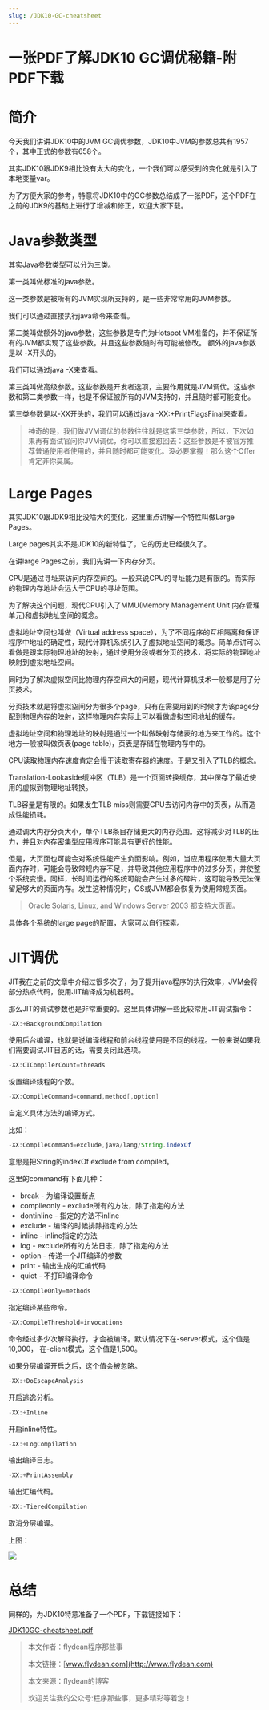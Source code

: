 ```yaml
---
slug: /JDK10-GC-cheatsheet
---
```


# 一张PDF了解JDK10 GC调优秘籍-附PDF下载

# 简介

今天我们讲讲JDK10中的JVM GC调优参数，JDK10中JVM的参数总共有1957个，其中正式的参数有658个。

其实JDK10跟JDK9相比没有太大的变化，一个我们可以感受到的变化就是引入了本地变量var。

为了方便大家的参考，特意将JDK10中的GC参数总结成了一张PDF，这个PDF在之前的JDK9的基础上进行了增减和修正，欢迎大家下载。

# Java参数类型

其实Java参数类型可以分为三类。

第一类叫做标准的java参数。

这一类参数是被所有的JVM实现所支持的，是一些非常常用的JVM参数。

我们可以通过直接执行java命令来查看。

第二类叫做额外的java参数，这些参数是专门为Hotspot VM准备的，并不保证所有的JVM都实现了这些参数。并且这些参数随时有可能被修改。 额外的java参数是以 -X开头的。

我们可以通过java -X来查看。

第三类叫做高级参数。这些参数是开发者选项，主要作用就是JVM调优。这些参数和第二类参数一样，也是不保证被所有的JVM支持的，并且随时都可能变化。

第三类参数是以-XX开头的，我们可以通过java -XX:+PrintFlagsFinal来查看。

> 神奇的是，我们做JVM调优的参数往往就是这第三类参数，所以，下次如果再有面试官问你JVM调优，你可以直接怼回去：这些参数是不被官方推荐普通使用者使用的，并且随时都可能变化。没必要掌握！那么这个Offer肯定非你莫属。

# Large Pages

其实JDK10跟JDK9相比没啥大的变化，这里重点讲解一个特性叫做Large Pages。

Large pages其实不是JDK10的新特性了，它的历史已经很久了。

在讲large Pages之前，我们先讲一下内存分页。

CPU是通过寻址来访问内存空间的。一般来说CPU的寻址能力是有限的。而实际的物理内存地址会远大于CPU的寻址范围。

为了解决这个问题，现代CPU引入了MMU(Memory Management Unit 内存管理单元)和虚拟地址空间的概念。

虚拟地址空间也叫做（Virtual address space），为了不同程序的互相隔离和保证程序中地址的确定性，现代计算机系统引入了虚拟地址空间的概念。简单点讲可以看做是跟实际物理地址的映射，通过使用分段或者分页的技术，将实际的物理地址映射到虚拟地址空间。

同时为了解决虚拟空间比物理内存空间大的问题，现代计算机技术一般都是用了分页技术。

分页技术就是将虚拟空间分为很多个page，只有在需要用到的时候才为该page分配到物理内存的映射，这样物理内存实际上可以看做虚拟空间地址的缓存。

虚拟地址空间和物理地址的映射是通过一个叫做映射存储表的地方来工作的。这个地方一般被叫做页表(page table)，页表是存储在物理内存中的。

CPU读取物理内存速度肯定会慢于读取寄存器的速度。于是又引入了TLB的概念。

Translation-Lookaside缓冲区（TLB）是一个页面转换缓存，其中保存了最近使用的虚拟到物理地址转换。 

TLB容量是有限的。如果发生TLB miss则需要CPU去访问内存中的页表，从而造成性能损耗。

通过调大内存分页大小，单个TLB条目存储更大的内存范围。这将减少对TLB的压力，并且对内存密集型应用程序可能具有更好的性能。

但是，大页面也可能会对系统性能产生负面影响。例如，当应用程序使用大量大页面内存时，可能会导致常规内存不足，并导致其他应用程序中的过多分页，并使整个系统变慢。同样，长时间运行的系统可能会产生过多的碎片，这可能导致无法保留足够大的页面内存。发生这种情况时，OS或JVM都会恢复为使用常规页面。

> Oracle Solaris, Linux, and Windows Server 2003 都支持大页面。

具体各个系统的large page的配置，大家可以自行探索。

# JIT调优

JIT我在之前的文章中介绍过很多次了，为了提升java程序的执行效率，JVM会将部分热点代码，使用JIT编译成为机器码。

那么JIT的调试参数也是非常重要的。这里具体讲解一些比较常用JIT调试指令：

~~~java
-XX:+BackgroundCompilation
~~~

使用后台编译，也就是说编译线程和前台线程使用是不同的线程。一般来说如果我们需要调试JIT日志的话，需要关闭此选项。

~~~java
-XX:CICompilerCount=threads
~~~

设置编译线程的个数。

~~~java
-XX:CompileCommand=command,method[,option]
~~~

自定义具体方法的编译方式。

比如：

~~~java
-XX:CompileCommand=exclude,java/lang/String.indexOf
~~~

意思是把String的indexOf exclude from compiled。

这里的command有下面几种：

* break - 为编译设置断点
* compileonly - exclude所有的方法，除了指定的方法
* dontinline - 指定的方法不inline
* exclude - 编译的时候排除指定的方法
* inline - inline指定的方法
* log - exclude所有的方法日志，除了指定的方法
* option - 传递一个JIT编译的参数
* print - 输出生成的汇编代码
* quiet - 不打印编译命令

~~~java
-XX:CompileOnly=methods
~~~

指定编译某些命令。

~~~java
-XX:CompileThreshold=invocations
~~~

命令经过多少次解释执行，才会被编译。默认情况下在-server模式，这个值是10,000， 在-client模式，这个值是1,500。

如果分层编译开启之后，这个值会被忽略。

~~~java
-XX:+DoEscapeAnalysis
~~~

开启逃逸分析。

~~~java
-XX:+Inline
~~~

开启inline特性。

~~~java
-XX:+LogCompilation
~~~
输出编译日志。

~~~java
-XX:+PrintAssembly
~~~
输出汇编代码。

~~~java
-XX:-TieredCompilation
~~~
取消分层编译。

上图：

![](https://img-blog.csdnimg.cn/20200627180541817.png?x-oss-process=image/watermark,type_ZmFuZ3poZW5naGVpdGk,shadow_0,text_aHR0cDovL3d3dy5mbHlkZWFuLmNvbQ==,size_35,color_8F8F8F,t_70)

# 总结

同样的，为JDK10特意准备了一个PDF，下载链接如下：

[JDK10GC-cheatsheet.pdf](https://github.com/ddean2009/www.flydean.com/blob/master/cheatSheet/JDK10GC-cheatsheet.pdf)

> 本文作者：flydean程序那些事
> 
> 本文链接：[www.flydean.com](http://www.flydean.com)
> 
> 本文来源：flydean的博客
> 
> 欢迎关注我的公众号:程序那些事，更多精彩等着您！
